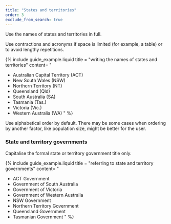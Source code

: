 ```yaml
---
title: "States and territories"
order: 3
exclude_from_search: true
---
```


Use the names of states and territories in full.

Use contractions and acronyms if space is limited (for example, a table) or to avoid lengthy repetitions.

{% include guide_example.liquid
  title = "writing the names of states and territories"
  content= "
- Australian Capital Territory (ACT)
- New South Wales (NSW)
- Northern Territory (NT)
- Queensland (Qld)
- South Australia (SA)
- Tasmania (Tas.)
- Victoria (Vic.)
- Western Australia (WA)
"
%}

Use alphabetical order by default. There may be some cases when ordering by another factor, like population size, might be better for the user.

### State and territory governments

Capitalise the formal state or territory government title only.

{% include guide_example.liquid
  title = "referring to state and territory governments"
  content= "
- ACT Government
- Government of South Australia
- Government of Victoria
- Government of Western Australia
- NSW Government
- Northern Territory Government
- Queensland Government
- Tasmanian Government
"
%}
